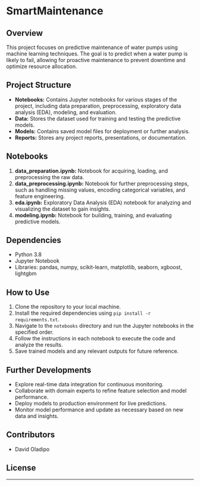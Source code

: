 # SmartMaintenance


## Overview
This project focuses on predictive maintenance of water pumps using machine learning techniques. The goal is to predict when a water pump is likely to fail, allowing for proactive maintenance to prevent downtime and optimize resource allocation.

## Project Structure
- **Notebooks:** Contains Jupyter notebooks for various stages of the project, including data preparation, preprocessing, exploratory data analysis (EDA), modeling, and evaluation.
- **Data:** Stores the dataset used for training and testing the predictive models.
- **Models:** Contains saved model files for deployment or further analysis.
- **Reports:** Stores any project reports, presentations, or documentation.

## Notebooks
1. **data_preparation.ipynb:** Notebook for acquiring, loading, and preprocessing the raw data.
2. **data_preprocessing.ipynb:** Notebook for further preprocessing steps, such as handling missing values, encoding categorical variables, and feature engineering.
3. **eda.ipynb:** Exploratory Data Analysis (EDA) notebook for analyzing and visualizing the dataset to gain insights.
4. **modeling.ipynb:** Notebook for building, training, and evaluating predictive models.

## Dependencies
- Python 3.8
- Jupyter Notebook
- Libraries: pandas, numpy, scikit-learn, matplotlib, seaborn, xgboost, lightgbm

## How to Use
1. Clone the repository to your local machine.
2. Install the required dependencies using `pip install -r requirements.txt`.
3. Navigate to the `notebooks` directory and run the Jupyter notebooks in the specified order.
4. Follow the instructions in each notebook to execute the code and analyze the results.
5. Save trained models and any relevant outputs for future reference.

## Further Developments
- Explore real-time data integration for continuous monitoring.
- Collaborate with domain experts to refine feature selection and model performance.
- Deploy models to production environment for live predictions.
- Monitor model performance and update as necessary based on new data and insights.

## Contributors
- David Oladipo

## License

---


